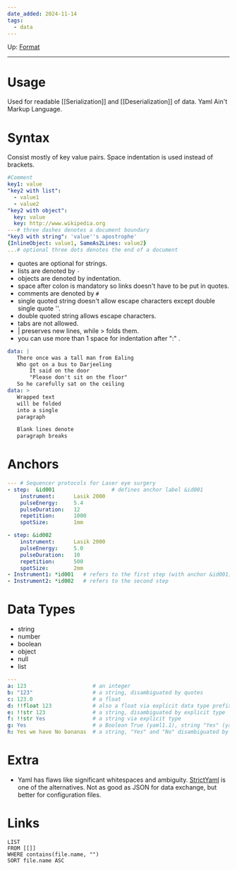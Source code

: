 ```yaml
---
date_added: 2024-11-14
tags:
  - data
---
```

Up: [Format](Format.md)
___
# Usage
Used for readable [[Serialization]] and [[Deserialization]] of data. Yaml Ain't Markup Language.
# Syntax 
Consist mostly of key value pairs. Space indentation is used instead of brackets. 
```yaml
#Comment
key1: value
"key2 with list": 
  - value1
  - value2
"key2 with object": 
  key: value
  key: http://www.wikipedia.org
---# three dashes denotes a document boundary
"key3 with string": 'value''s apostrophe'
{InlineObject: value1, SameAs2Lines: value2}
...# optional three dots denotes the end of a document
```
* quotes are optional for strings.
* lists are denoted by `-`
* objects are denoted by indentation.
* space after colon is mandatory so links doesn't have to be put in quotes.
* comments are denoted by `#`
* single quoted string doesn't allow escape characters except double single quote  ''.
* double quoted string allows escape characters.
* tabs are not allowed.
* | preserves new lines, while > folds them.
* you can use more than 1 space for indentation after ":" .

```YAML
data: |
   There once was a tall man from Ealing
   Who got on a bus to Darjeeling
       It said on the door
       "Please don't sit on the floor"
   So he carefully sat on the ceiling
data: >
   Wrapped text
   will be folded
   into a single
   paragraph

   Blank lines denote
   paragraph breaks
```
# Anchors
```yaml
--- # Sequencer protocols for Laser eye surgery
- step:  &id001                  # defines anchor label &id001
    instrument:      Lasik 2000
    pulseEnergy:     5.4
    pulseDuration:   12
    repetition:      1000
    spotSize:        1mm

- step: &id002
    instrument:      Lasik 2000
    pulseEnergy:     5.0
    pulseDuration:   10
    repetition:      500
    spotSize:        2mm
- Instrument1: *id001   # refers to the first step (with anchor &id001)
- Instrument2: *id002   # refers to the second step
```


# Data Types
* string
* number
* boolean
* object
* null
* list
```Yaml
---
a: 123                     # an integer
b: "123"                   # a string, disambiguated by quotes
c: 123.0                   # a float
d: !!float 123             # also a float via explicit data type prefixed by (!!)
e: !!str 123               # a string, disambiguated by explicit type
f: !!str Yes               # a string via explicit type
g: Yes                     # a Boolean True (yaml1.1), string "Yes" (yaml1.2)
h: Yes we have No bananas  # a string, "Yes" and "No" disambiguated by context.
```
# Extra
* Yaml has flaws like significant whitespaces and ambiguity. [StrictYaml](https://github.com/crdoconnor/strictyaml) is one of the alternatives. Not as good as JSON for data exchange, but better for configuration files.
# Links
```dataview
LIST
FROM [[]]
WHERE contains(file.name, "")
SORT file.name ASC
```
